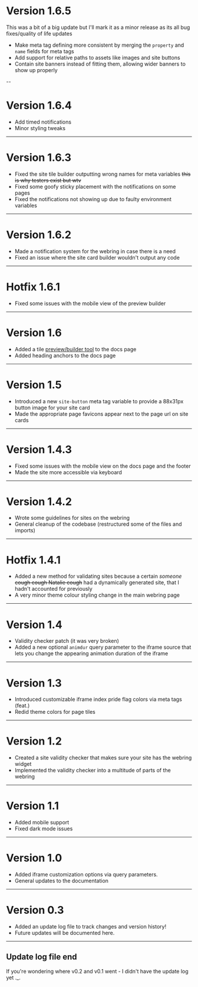 
# Version 1.6.5
This was a bit of a big update but I'll mark it as a minor release as its all bug fixes/quality of life updates

- Make meta tag defining more consistent by merging the `property` and `name` fields for meta tags
- Add support for relative paths to assets like images and site buttons
- Contain site banners instead of fitting them, allowing wider banners to show up properly

--

# Version 1.6.4
- Add timed notifications
- Minor styling tweaks

---

# Version 1.6.3
- Fixed the site tile builder outputting wrong names for meta variables ~~this is why testers exist but wtv~~
- Fixed some goofy sticky placement with the notifications on some pages
- Fixed the notifications not showing up due to faulty environment variables

---

# Version 1.6.2
- Made a notification system for the webring in case there is a need
- Fixed an issue where the site card builder wouldn't output any code

---

# Hotfix 1.6.1
- Fixed some issues with the mobile view of the preview builder

---

# Version 1.6
- Added a tile [preview/builder tool](/docs#tile-preview-builder) to the docs page
- Added heading anchors to the docs page

---

# Version 1.5
- Introduced a new `site-button` meta tag variable to provide a 88x31px button image for your site card
- Made the appropriate page favicons appear next to the page url on site cards

---

# Version 1.4.3
- Fixed some issues with the mobile view on the docs page and the footer
- Made the site more accessible via keyboard

---

# Version 1.4.2
- Wrote some guidelines for sites on the webring
- General cleanup of the codebase (restructured some of the files and imports)

---

# Hotfix 1.4.1
- Added a new method for validating sites because a certain *someone* ~~cough cough Natalie cough~~ had a dynamically generated site, that I hadn't accounted for previously
- A very minor theme colour styling change in the main webring page

---

# Version 1.4
- Validity checker patch (it was very broken)
- Added a new optional `animdur` query parameter to the iframe source that lets you change the appearing animation duration of the iframe

---

# Version 1.3
- Introduced customizable iframe index pride flag colors via meta tags (feat.)
- Redid theme colors for page tiles

---

# Version 1.2
- Created a site validity checker that makes sure your site has the webring widget
- Implemented the validity checker into a multitude of parts of the webring

---

# Version 1.1
- Added mobile support
- Fixed dark mode issues

---

# Version 1.0
- Added iframe customization options via query parameters.
- General updates to the documentation

---

# Version 0.3
- Added an update log file to track changes and version history!
- Future updates will be documented here.

---

## Update log file end
If you're wondering where v0.2 and v0.1 went - I didn't have the update log yet ._.
